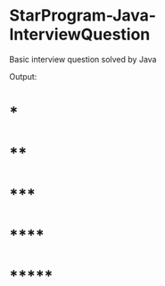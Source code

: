 # StarProgram-Java-InterviewQuestion
Basic interview question solved by Java

Output: 

# *
# **
# ***
# ****
# *****
